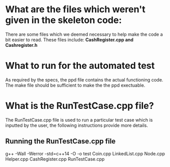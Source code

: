 # What are the files which weren't given in the skeleton code:
There are some files which we deemed necessary to help make the code a bit easier
to read. These files include:
**CashRegister.cpp and Cashregister.h**



# What to run for the automated test
As required by the specs, the ppd file contains the actual functioning code.
The make file should be sufficient to make the the ppd exectuable.


# What is the RunTestCase.cpp file?
The RunTestCase.cpp file is used to run a particular test case which is inputted by the user, the following instructions provide more details.

## Running the RunTestCase.cpp file
g++ -Wall -Werror -std=c++14 -O -o test Coin.cpp LinkedList.cpp Node.cpp Helper.cpp CashRegister.cpp RunTestCase.cpp 
